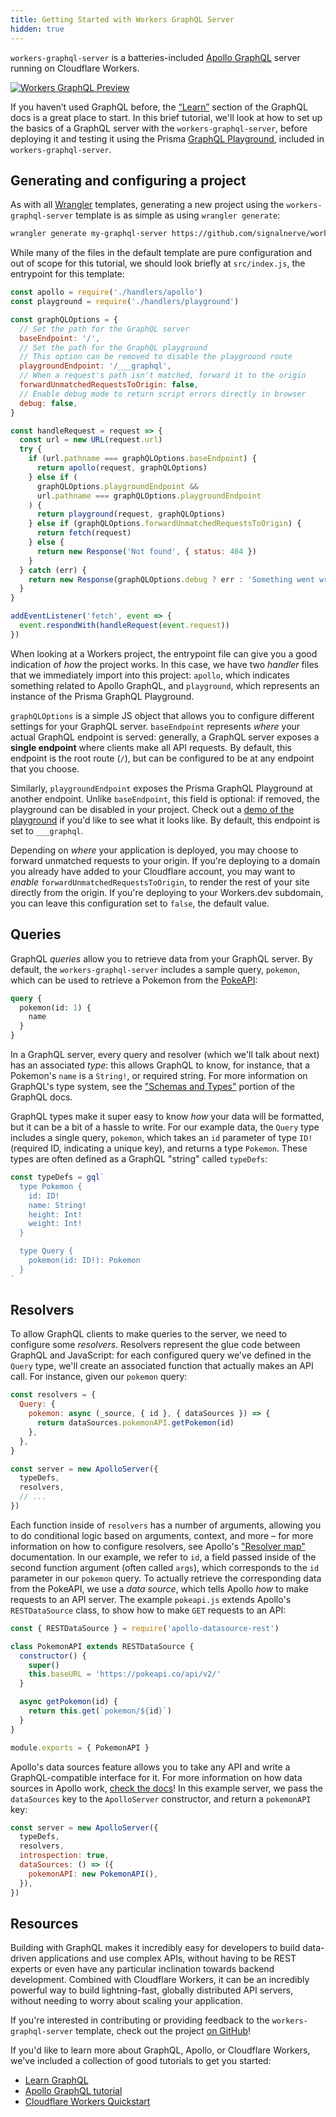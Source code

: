 ```yaml
---
title: Getting Started with Workers GraphQL Server
hidden: true
---
```


`workers-graphql-server` is a batteries-included [Apollo GraphQL](https://apollographql.com) server running on Cloudflare Workers.

[![Workers GraphQL Preview](/templates/media/workers-graphql-preview.png)](https://workers-graphql.signalnerve.workers.dev/___graphql)

If you haven’t used GraphQL before, the [“Learn”](https://graphql.org/learn/) section of the GraphQL docs is a great place to start. In this brief tutorial, we'll look at how to set up the basics of a GraphQL server with the `workers-graphql-server`, before deploying it and testing it using the Prisma [GraphQL Playground](https://github.com/prisma/graphql-playground), included in `workers-graphql-server`.

## Generating and configuring a project

As with all [Wrangler](https://github.com/cloudflare/wrangler) templates, generating a new project using the `workers-graphql-server` template is as simple as using `wrangler generate`:

```sh
wrangler generate my-graphql-server https://github.com/signalnerve/workers-graphql-server
```

While many of the files in the default template are pure configuration and out of scope for this tutorial, we should look briefly at `src/index.js`, the entrypoint for this template:

```js
const apollo = require('./handlers/apollo')
const playground = require('./handlers/playground')

const graphQLOptions = {
  // Set the path for the GraphQL server
  baseEndpoint: '/',
  // Set the path for the GraphQL playground
  // This option can be removed to disable the playground route
  playgroundEndpoint: '/___graphql',
  // When a request's path isn't matched, forward it to the origin
  forwardUnmatchedRequestsToOrigin: false,
  // Enable debug mode to return script errors directly in browser
  debug: false,
}

const handleRequest = request => {
  const url = new URL(request.url)
  try {
    if (url.pathname === graphQLOptions.baseEndpoint) {
      return apollo(request, graphQLOptions)
    } else if (
      graphQLOptions.playgroundEndpoint &&
      url.pathname === graphQLOptions.playgroundEndpoint
    ) {
      return playground(request, graphQLOptions)
    } else if (graphQLOptions.forwardUnmatchedRequestsToOrigin) {
      return fetch(request)
    } else {
      return new Response('Not found', { status: 404 })
    }
  } catch (err) {
    return new Response(graphQLOptions.debug ? err : 'Something went wrong', { status: 500 })
  }
}

addEventListener('fetch', event => {
  event.respondWith(handleRequest(event.request))
})
```

When looking at a Workers project, the entrypoint file can give you a good indication of _how_ the project works. In this case, we have two _handler_ files that we immediately import into this project: `apollo`, which indicates something related to Apollo GraphQL, and `playground`, which represents an instance of the Prisma GraphQL Playground.

`graphQLOptions` is a simple JS object that allows you to configure different settings for your GraphQL server. `baseEndpoint` represents _where_ your actual GraphQL endpoint is served: generally, a GraphQL server exposes a **single endpoint** where clients make all API requests. By default, this endpoint is the root route (`/`), but can be configured to be at any endpoint that you choose.

Similarly, `playgroundEndpoint` exposes the Prisma GraphQL Playground at another endpoint. Unlike `baseEndpoint`, this field is optional: if removed, the playground can be disabled in your project. Check out a [demo of the playground](https://graphql-on-workers.signalnerve.com/___graphql) if you'd like to see what it looks like. By default, this endpoint is set to `___graphql`.

Depending on _where_ your application is deployed, you may choose to forward unmatched requests to your origin. If you're deploying to a domain you already have added to your Cloudflare account, you may want to _enable_ `forwardUnmatchedRequestsToOrigin`, to render the rest of your site directly from the origin. If you're deploying to your Workers.dev subdomain, you can leave this configuration set to `false`, the default value.

## Queries

GraphQL _queries_ allow you to retrieve data from your GraphQL server. By default, the `workers-graphql-server` includes a sample query, `pokemon`, which can be used to retrieve a Pokemon from the [PokeAPI](https://pokeapi.co/):

```graphql
query {
  pokemon(id: 1) {
    name
  }
}
```

In a GraphQL server, every query and resolver (which we'll talk about next) has an associated _type_: this allows GraphQL to know, for instance, that a Pokemon's `name` is a `String!`, or required string. For more information on GraphQL's type system, see the ["Schemas and Types"](https://graphql.org/learn/schema/) portion of the GraphQL docs.

GraphQL types make it super easy to know _how_ your data will be formatted, but it can be a bit of a hassle to write. For our example data, the `Query` type includes a single query, `pokemon`, which takes an `id` parameter of type `ID!` (required ID, indicating a unique key), and returns a type `Pokemon`. These types are often defined as a GraphQL "string" called `typeDefs`:

```js
const typeDefs = gql`
  type Pokemon {
    id: ID!
    name: String!
    height: Int!
    weight: Int!
  }

  type Query {
    pokemon(id: ID!): Pokemon
  }
`
```

## Resolvers

To allow GraphQL clients to make queries to the server, we need to configure some _resolvers_. Resolvers represent the glue code between GraphQL and JavaScript: for each configured query we've defined in the `Query` type, we'll create an associated function that actually makes an API call. For instance, given our `pokemon` query:

```js
const resolvers = {
  Query: {
    pokemon: async (_source, { id }, { dataSources }) => {
      return dataSources.pokemonAPI.getPokemon(id)
    },
  },
}

const server = new ApolloServer({
  typeDefs,
  resolvers,
  // ...
})
```

Each function inside of `resolvers` has a number of arguments, allowing you to do conditional logic based on arguments, context, and more – for more information on how to configure resolvers, see Apollo's ["Resolver map"](https://www.apollographql.com/docs/graphql-tools/resolvers/) documentation. In our example, we refer to `id`, a field passed inside of the second function argument (often called `args`), which corresponds to the `id` parameter in our `pokemon` query. To actually retrieve the corresponding data from the PokeAPI, we use a _data source_, which tells Apollo _how_ to make requests to an API server. The example `pokeapi.js` extends Apollo's `RESTDataSource` class, to show how to make `GET` requests to an API:

```js
const { RESTDataSource } = require('apollo-datasource-rest')

class PokemonAPI extends RESTDataSource {
  constructor() {
    super()
    this.baseURL = 'https://pokeapi.co/api/v2/'
  }

  async getPokemon(id) {
    return this.get(`pokemon/${id}`)
  }
}

module.exports = { PokemonAPI }
```

Apollo's data sources feature allows you to take any API and write a GraphQL-compatible interface for it. For more information on how data sources in Apollo work, [check the docs](https://www.apollographql.com/docs/apollo-server/features/data-sources/)! In this example server, we pass the `dataSources` key to the `ApolloServer` constructor, and return a `pokemonAPI` key:

```js
const server = new ApolloServer({
  typeDefs,
  resolvers,
  introspection: true,
  dataSources: () => ({
    pokemonAPI: new PokemonAPI(),
  }),
})
```

## Resources

Building with GraphQL makes it incredibly easy for developers to build data-driven applications and use complex APIs, without having to be REST experts or even have any particular inclination towards backend development. Combined with Cloudflare Workers, it can be an incredibly powerful way to build lightning-fast, globally distributed API servers, without needing to worry about scaling your application.

If you're interested in contributing or providing feedback to the `workers-graphql-server` template, check out the project [on GitHub](https://github.com/signalnerve/workers-graphql-server)!

If you'd like to learn more about GraphQL, Apollo, or Cloudflare Workers, we've included a collection of good tutorials to get you started:

- [Learn GraphQL](https://graphql.org/learn/)
- [Apollo GraphQL tutorial](https://www.apollographql.com/docs/tutorial/introduction/)
- [Cloudflare Workers Quickstart](https://workers.cloudflare.com/docs/quickstart/)
